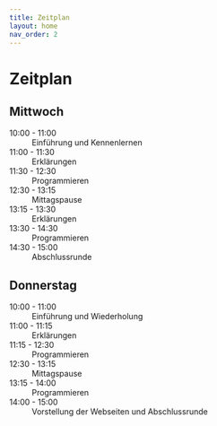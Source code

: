 ```yaml
---
title: Zeitplan
layout: home
nav_order: 2
---
```

# Zeitplan

## Mittwoch
<dl>
    <dt>10:00 - 11:00</dt>
    <dd>Einführung und Kennenlernen</dd>
    <dt>11:00 - 11:30</dt>
    <dd>Erklärungen</dd>
    <dt>11:30 - 12:30</dt>
    <dd>Programmieren</dd>
    <dt>12:30 - 13:15</dt>
    <dd>Mittagspause</dd>
    <dt>13:15 - 13:30</dt>
    <dd>Erklärungen</dd>
    <dt>13:30 - 14:30</dt>
    <dd>Programmieren</dd>
    <dt>14:30 - 15:00</dt>
    <dd>Abschlussrunde</dd>
</dl>

## Donnerstag

<dl>
    <dt>10:00 - 11:00</dt>
    <dd>Einführung und Wiederholung</dd>
    <dt>11:00 - 11:15</dt>
    <dd>Erklärungen</dd>
    <dt>11:15 - 12:30</dt>
    <dd>Programmieren</dd>
    <dt>12:30 - 13:15</dt>
    <dd>Mittagspause</dd>
    <dt>13:15 - 14:00</dt>
    <dd>Programmieren</dd>
    <dt>14:00 - 15:00</dt>
    <dd>Vorstellung der Webseiten und Abschlussrunde</dd>
</dl>